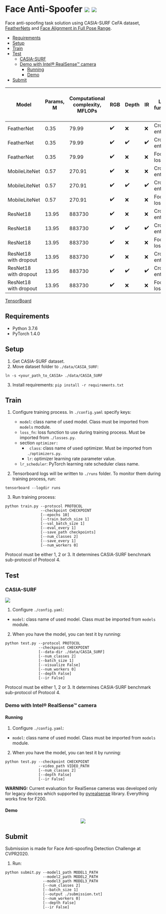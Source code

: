 # Face Anti-Spoofer ![](https://img.shields.io/badge/python-3.7-informational?logo=python&logoColor=ccc) ![](https://img.shields.io/badge/PyTorch-1.4-informational?logo=pytorch&logoColor=ccc)
Face anti-spoofing task solution using CASIA-SURF CeFA dataset, [FeatherNets](https://github.com/trushkin-ilya/FeatherNets_Face-Anti-spoofing-Attack-Detection-Challenge-CVPR2019) and [Face Alignment in Full Pose Range](https://github.com/trushkin-ilya/3DDFA).
<!--ts-->
  * [Requirements](#requirements)
  * [Setup](#setup)
  * [Train](#train)
  * [Test](#test)
     * [CASIA-SURF](#casia-surf)
     * [Demo with Intel® RealSense™ camera](#demo-with-intel-realsense-camera)
        * [Running](#running)
        * [Demo](#demo)
  * [Submit](#submit)
<!-- Added by: itrushkin, at: Чт июл  2 23:34:25 MSK 2020 -->

<!--te-->



| Model |  Params, M | Computational complexity, MFLOPs | RGB | Depth | IR |Loss function | Optimal LR | Minimal ACER (CASIA-SURF val) |
| --- | --- | ---| --- | --- | --- | --- | --- | --- |
| FeatherNet | 0.35 | 79.99 | :heavy_check_mark: | :x: | :x: | Cross-entropy | 3e-6| 0.0068 |
| FeatherNet | 0.35 | 79.99 | :heavy_check_mark: | :heavy_check_mark: | :heavy_check_mark: | Cross-entropy | 1e-7 |  0 |
| FeatherNet | 0.35 | 79.99 | :heavy_check_mark: | :x: | :x: | Focal loss | 3e-6 | 0.0117 | 
| MobileLiteNet | 0.57 | 270.91 | :heavy_check_mark: | :x: | :x: | Cross-entropy | 3e-7 | 0.0397 |
| MobileLiteNet | 0.57 | 270.91 | :heavy_check_mark: | :heavy_check_mark: | :heavy_check_mark: | Cross-entropy | 3e-6 | 0 |
| MobileLiteNet | 0.57 | 270.91 | :heavy_check_mark: | :x: | :x: | Focal loss | 3e-7| 0.0495 |
| ResNet18 | 13.95 | 883730 | :heavy_check_mark: | :x: | :x: | Cross-entropy | 1e-3 | 0.0304 |
| ResNet18 | 13.95 | 883730 | :heavy_check_mark: | :heavy_check_mark: | :heavy_check_mark: | Cross-entropy | 1e-3 | 0.0004 |
| ResNet18 | 13.95 | 883730 | :heavy_check_mark: | :x: | :x: | Focal loss| 1e-4 | 0.03717 | 
| ResNet18 with dropout | 13.95 | 883730 | :heavy_check_mark: | :x: | :x: | Cross-entropy | 1e-3 | 0.1244 |
| ResNet18 with dropout | 13.95 | 883730 | :heavy_check_mark: | :heavy_check_mark: | :heavy_check_mark: | Cross-entropy | 1e-3 | 0.0001 |
| ResNet18 with dropout | 13.95 | 883730 | :heavy_check_mark: | :x: | :x: | Focal loss | 1e-4 | 0.0548 | 

[TensorBoard](https://tensorboard.dev/experiment/SoIKSMcbRniYID003q5glw/#scalars)


## Requirements
* Python 3.7.6
* PyTorch 1.4.0

## Setup
1. Get CASIA-SURF dataset.
2. Move dataset folder to `./data/CASIA_SURF`:
```
ln -s <your_path_to_CASIA> ./data/CASIA_SURF
```
3. Install requirements:
`pip install -r requirements.txt`


## Train
1. Configure training process. In `./config.yaml` specify keys:
    * `model`: class name of used model. Class must be imported from `models` module.
    * `loss_fn`: loss function to use during training process. Must be imported from `./losses.py`.
    * section `optimizer:`
        * ` class`: class name of used optimizer. Must be imported from `./optimizers.py`.
        * `lr`: optimizer learning rate parameter value.
    * `lr_scheduler`: PyTorch learning rate scheduler class name.
        

2. Tensorboard logs will be written to `./runs` folder. To monitor them during training process, run:
```
tensorboard --logdir runs
```

3. Run training process:
```
python train.py --protocol PROTOCOL
                --checkpoint CHECKPOINT 
                [--epochs 10]
                [--train_batch_size 1]
                [--val_batch_size 1] 
                [--eval_every 1]
                [--save_path checkpoints] 
                [--num_classes 2]
                [--save_every 1]
                [--num_workers 0]
```
Protocol must be either 1, 2 or 3. It determines CASIA-SURF benchmark sub-protocol of Protocol 4.

## Test
### CASIA-SURF
![](https://storage.googleapis.com/groundai-web-prod/media/users/user_299614/project_411398/images/fig/eccv_fig0.png)
1. Configure `./config.yaml`:
 * `model`: class name of used model. Class must be imported from `models` module.

2. When you have the model, you can test it by running:
```
python test.py --protocol PROTOCOL
               --checkpoint CHECKPOINT
               [--data-dir ./data/CASIA_SURF]
               [--num_classes 2]
               [--batch_size 1]
               [--visualize False]
               [--num_workers 0]
               [--depth False]
               [--ir False]
```
Protocol must be either 1, 2 or 3. It determines CASIA-SURF benchmark sub-protocol of Protocol 4.

### Demo with Intel® RealSense™ camera
#### Running
1. Configure `./config.yaml`:
 * `model`: class name of used model. Class must be imported from `models` module.
2. When you have the model, you can test it by running:
```
python test.py --checkpoint CHECKPOINT
               --video_path VIDEO_PATH
               [--num_classes 2]
               [--depth False]
               [--ir False]              
```
**WARNING:** Current evaluation for RealSense cameras was developed only for legacy devices which supported by [pyrealsense](https://github.com/toinsson/pyrealsense) library. Everything works fine for F200.
#### Demo
<p align="center">
  <img src="misc/out.gif">
</p>

## Submit
Submission is made for Face Anti-spoofing Detection Challenge at CVPR2020.
1. Run:
```
python submit.py --model1_path MODEL1_PATH
                 --model2_path MODEL2_PATH
                 --model3_path MODEL3_PATH
                 [--num_classes 2]
                 [--batch_size 1]
                 [--output ./submission.txt]
                 [--num_workers 0]
                 [--depth False]
                 [--ir False]
```
